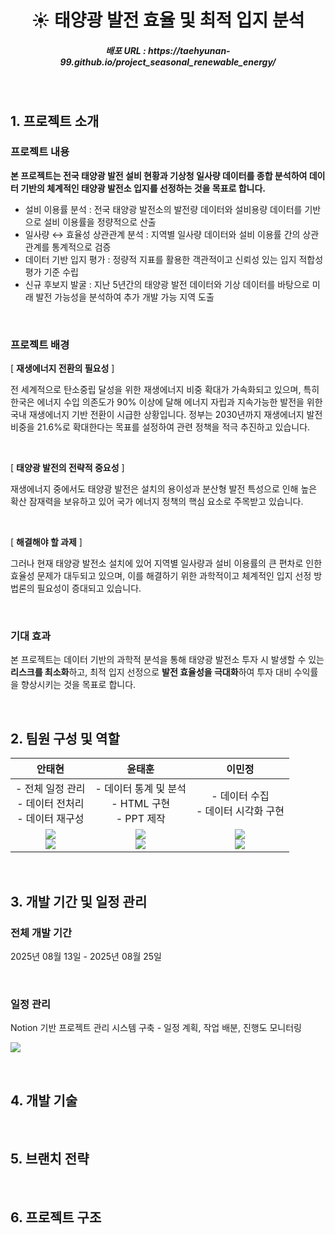 <h1 align="middle">☀️ 태양광 발전 효율 및 최적 입지 분석 </h1>

<h5 align="middle">배포 URL : https://taehyunan-99.github.io/project_seasonal_renewable_energy/</h5>

<br/>

## 1. 프로젝트 소개

### 프로젝트 내용

**본 프로젝트는 전국 태양광 발전 설비 현황과 기상청 일사량 데이터를 종합 분석하여 데이터 기반의 체계적인 태양광 발전소 입지를 선정하는 것을 목표로 합니다.**

- 설비 이용률 분석 : 전국 태양광 발전소의 발전량 데이터와 설비용량 데이터를 기반으로 설비 이용률을 정량적으로 산출
- 일사량 ↔️ 효율성 상관관계 분석 : 지역별 일사량 데이터와 설비 이용률 간의 상관관계를 통계적으로 검증
- 데이터 기반 입지 평가 : 정량적 지표를 활용한 객관적이고 신뢰성 있는 입지 적합성 평가 기준 수립
- 신규 후보지 발굴 : 지난 5년간의 태양광 발전 데이터와 기상 데이터를 바탕으로 미래 발전 가능성을 분석하여 추가 개발 가능 지역 도출

<br/>

### 프로젝트 배경

[ **재생에너지 전환의 필요성** ]

전 세계적으로 탄소중립 달성을 위한 재생에너지 비중 확대가 가속화되고 있으며, 특히 한국은 에너지 수입 의존도가 90% 이상에 달해 에너지 자립과 지속가능한 발전을 위한 국내 재생에너지 기반 전환이 시급한 상황입니다. 정부는 2030년까지 재생에너지 발전 비중을 21.6%로 확대한다는 목표를 설정하여 관련 정책을 적극 추진하고 있습니다.

<br/>

[ **태양광 발전의 전략적 중요성** ]

재생에너지 중에서도 태양광 발전은 설치의 용이성과 분산형 발전 특성으로 인해 높은 확산 잠재력을 보유하고 있어 국가 에너지 정책의 핵심 요소로 주목받고 있습니다.

<br/>

[ **해결해야 할 과제** ]

그러나 현재 태양광 발전소 설치에 있어 지역별 일사량과 설비 이용률의 큰 편차로 인한 효율성 문제가 대두되고 있으며, 이를 해결하기 위한 과학적이고 체계적인 입지 선정 방법론의 필요성이 증대되고 있습니다.

<br/>

### 기대 효과

본 프로젝트는 데이터 기반의 과학적 분석을 통해 태양광 발전소 투자 시 발생할 수 있는 **리스크를 최소화**하고, 최적 입지 선정으로 **발전 효율성을 극대화**하여 투자 대비 수익률을 향상시키는 것을 목표로 합니다.

<br/>

## 2. 팀원 구성 및 역할

<div align="center">

| **안태현** | **윤태훈** | **이민정** |
| --- | --- | --- |
| <div align="center">- 전체 일정 관리<br/>- 데이터 전처리<br/>- 데이터 재구성</div> | <div align="center">- 데이터 통계 및 분석<br/>- HTML 구현<br/>- PPT 제작</div> | <div align="center">- 데이터 수집<br/>- 데이터 시각화 구현</div> |
| <div align="center"><a href="https://github.com/taehyunan-99"><img src="https://img.shields.io/badge/github-181717?style=flat-square&logo=github&logoColor=white"/></a><br/><a href="https://velog.io/@taehyunan817/posts"><img src="https://img.shields.io/badge/velog-20C997?style=flat-square&logo=velog&logoColor=white"/></a></div> | <div align="center"><a href=""><img src="https://img.shields.io/badge/github-181717?style=flat-square&logo=github&logoColor=white"/></a><br/><a href=""><img src="https://img.shields.io/badge/velog-20C997?style=flat-square&logo=velog&logoColor=white"/></a></div> | <div align="center"><a href=""><img src="https://img.shields.io/badge/github-181717?style=flat-square&logo=github&logoColor=white"/></a><br/><a href=""><img src="https://img.shields.io/badge/velog-20C997?style=flat-square&logo=velog&logoColor=white"/></a></div> |

</div>

<br/>

## 3. 개발 기간 및 일정 관리

### 전체 개발 기간

2025년 08월 13일 - 2025년 08월 25일

<br/>

### 일정 관리

Notion 기반 프로젝트 관리 시스템 구축 - 일정 계획, 작업 배분, 진행도 모니터링

<a href=""><img src="https://img.shields.io/badge/notion-%23000000.svg?&style=for-the-badge&logo=notion&logoColor=white" /></a>

<br/>

## 4. 개발 기술

<br/>

## 5. 브랜치 전략

<br/>

## 6. 프로젝트 구조
